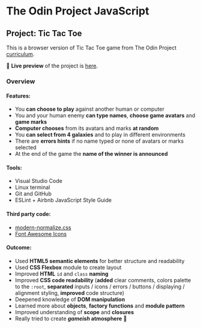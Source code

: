 # The Odin Project JavaScript
## Project: Tic Tac Toe
  This is a browser version of Tic Tac Toe game from The Odin Project [curriculum](https://www.theodinproject.com/paths/full-stack-javascript/courses/javascript/lessons/tic-tac-toe).

🔗 **Live preview** of the project is [here](https://mooniidev.github.io/tic-tac-toe-game/).

### Overview
#### **Features:**
* You **can choose to play** against another human or computer
* You and your human enemy **can type names**, **choose game avatars** and **game marks**
* **Computer chooses** from its avatars and marks **at random**
* You **can select from 4 galaxies** and to play in different environments
* There are **errors hints** if no name typed or none of avatars or marks selected
* At the end of the game the **name of the winner is announced**

#### **Tools:**
* Visual Studio Code
* Linux terminal
* Git and GitHub
* ESLint + Airbnb JavaScript Style Guide

#### **Third party code:**
* [modern-normalize.css](https://github.com/sindresorhus/modern-normalize)
* [Font Awesome Icons](https://fontawesome.com/)

#### **Outcome:**
* Used **HTML5 semantic elements** for better structure and readability
* Used **CSS Flexbox** module to create layout
* Improved **HTML** `id` and `class` **naming**
* Improved **CSS code readability** (**added** clear comments, colors palette to the `:root`, **separated** inputs / icons / errors / buttons / displaying / alignment styling, **improved** code structure)
* Deepened knowledge of **DOM manipulation**
* Learned more about **objects**, **factory functions** and **module pattern**
* Improved understanding of **scope** and **closures**
* Really tried to create ***gameish* atmosphere** 👾
